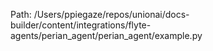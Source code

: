 Path: /Users/ppiegaze/repos/unionai/docs-builder/content/integrations/flyte-agents/perian_agent/perian_agent/example.py